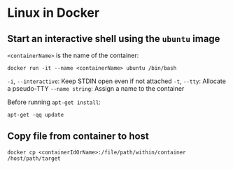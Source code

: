 # Linux in Docker

## Start an interactive shell using the `ubuntu` image

`<containerName>` is the name of the container:

    docker run -it --name <containerName> ubuntu /bin/bash

`-i`, `--interactive`: Keep STDIN open even if not attached
`-t`, `--tty`: Allocate a pseudo-TTY
`--name string`: Assign a name to the container

Before running `apt-get install`:

    apt-get -qq update

## Copy file from container to host

    docker cp <containerIdOrName>:/file/path/within/container /host/path/target
